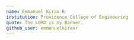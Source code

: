 ```yaml
---
name: Emmanuel Kiran R
institution: Providence College of Engineering
quote: The LORD is my Banner.
github_user: emmanuelkiranr
---
```

